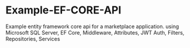 # Example-EF-CORE-API
Example entity framework core api for a marketplace application.
using Microsoft SQL Server, EF Core, Middleware, Attributes, JWT Auth, Filters, Repositories, Services
